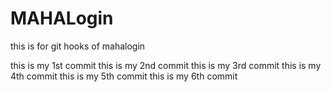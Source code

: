 # MAHALogin
this is for git hooks  of mahalogin

this is my 1st  commit
this is my 2nd  commit 
this is my 3rd  commit
this is my 4th commit
this is my 5th commit
this is my 6th commit




